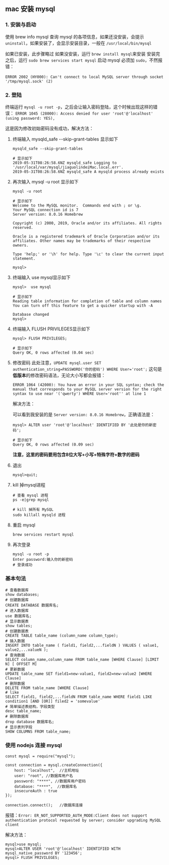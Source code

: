 ## mac 安装 mysql 

###  1.  安装与启动

使用 brew info mysql 查询 mysql 的各项信息，如果还没安装，会提示`uninstall`，如果安装了，会显示安装目录，一般在 `/usr/local/bin/mysql`

如果已安装，此步骤略过
如果没安装，运行 `brew install mysql`来安装
安装完之后，运行  `sudo brew services start mysql`  启动 mysql
		必须加 `sudo`，不然报错：

​		`ERROR 2002 (HY000): Can't connect to local MySQL server through socket '/tmp/mysql.sock' (2)`

### 2. 登陆

终端运行 `mysql -u root -p`，之后会让输入密码登陆，这个时候出现这样的错误：
`ERROR 1045 (28000): Access denied for user 'root'@'localhost' (using password: YES),`

这是因为修改初始密码没有成功，解决方法：

 1. 终端输入 mysqld_safe --skip-grant-tables 显示如下

    ```
    mysqld_safe --skip-grant-tables
    
    # 显示如下
    2019-05-31T08:26:58.6NZ mysqld_safe Logging to '/usr/local/var/mysql/jiaguolindeiMac.local.err'.
    2019-05-31T08:26:58.6NZ mysqld_safe A mysqld process already exists
    ```

2. 再次输入 mysql -u root 显示如下

   ```
   mysql -u root
   
   # 显示如下
   Welcome to the MySQL monitor.  Commands end with ; or \g.
   Your MySQL connection id is 7
   Server version: 8.0.16 Homebrew
   
   Copyright (c) 2000, 2019, Oracle and/or its affiliates. All rights reserved.
   
   Oracle is a registered trademark of Oracle Corporation and/or its
   affiliates. Other names may be trademarks of their respective
   owners.
   
   Type 'help;' or '\h' for help. Type '\c' to clear the current input statement.
   
   mysql>
   ```

3. 终端输入 use mysql显示如下

   ```
   mysql>  use mysql
   
   # 显示如下
   Reading table information for completion of table and column names
   You can turn off this feature to get a quicker startup with -A
   
   Database changed
   mysql>
   ```

4. 终端输入 FLUSH PRIVILEGES显示如下

   ```
   mysql> FLUSH PRIVILEGES;
   
   # 显示如下
   Query OK, 0 rows affected (0.04 sec)
   ```

   

5. 修改密码
   此处注意，`UPDATE mysql.user SET authentication_string=PASSWORD('你的密码') WHERE User='root';` 这句是**低版本**的修改密码语法，无论大小写都会报错：

   `ERROR 1064 (42000): You have an error in your SQL syntax; check the manual that corresponds to your MySQL server version for the right syntax to use near '('qwerty') WHERE User='root'' at line 1`

   解决方法：

   可以看到我安装的是 `Server version: 8.0.16 Homebrew`，正确语法是：

   ```
   mysql> ALTER user 'root'@'localhost' IDENTIFIED BY '此处是你的新密码';
   
   # 显示如下
   Query OK, 0 rows affected (0.09 sec)
   ```

   **注意，这里的密码要用包含8位大写+小写+特殊字符+数字的密码**

6. 退出

   ```
   mysql>quit;
   ```

7. kill 掉mysql进程

   ```
   # 查看 mysql 进程
   ps -e|grep mysql
   
   # kill 掉所有 MySQL
   sudo killall mysqld 进程
   
   ```

8. 重启 mysql 

   ```
   brew services restart mysql
   ```

9. 再次登录

   ```
   mysql -u root -p
   Enter password:输入你的新密码
   # 登录成功
   ```
### 基本句法

    # 查看数据库 
    show databases;
    # 创建数据库
    CREATE DATABASE 数据库名;
    # 进入数据库
    use 数据库名;
    # 显示数据表
    show tables;
    # 创建数据表
    CREATE TABLE table_name (column_name column_type);
    # 插入数据
    INSERT INTO table_name ( field1, field2,...fieldN ) VALUES ( value1, value2,...valueN );
    # 查询数据
    SELECT column_name,column_name FROM table_name [WHERE Clause] [LIMIT N] [ OFFSET M]
    # 更新数据
    UPDATE table_name SET field1=new-value1, field2=new-value2 [WHERE Clause]
    # 删除数据
    DELETE FROM table_name [WHERE Clause]
    # like
    SELECT field1, field2,...fieldN FROM table_name WHERE field1 LIKE condition1 [AND [OR]] filed2 = 'somevalue'
    # 简单描述表结构，字段类型
    desc table_name;
    # 删除数据库
    drop database 数据库名;
    # 显示表列字段
    SHOW COLUMNS FROM table_name;
### 使用 nodejs 连接 mysql

```
const mysql = require("mysql");

const connection = mysql.createConnection({
    host: "localhost",  //主机地址
    user: "root", //数据库用户名
    password: "****", //数据库用户密码
    database: "****",  //数据库名
    insecureAuth : true
});

connection.connect();   //数据库连接
```

报错：`Error: ER_NOT_SUPPORTED_AUTH_MODE:Client does not support authentication protocol requested by server; consider upgrading MySQL client`

解决方法：

```
mysql>use mysql;
mysql>ALTER USER 'root'@'localhost' IDENTIFIED WITH mysql_native_password BY '123456';
mysql> FLUSH PRIVILEGES;
```

